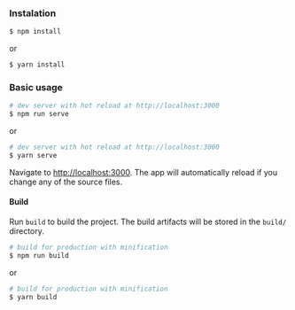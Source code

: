 ### Instalation

```bash
$ npm install
```

or

```bash
$ yarn install
```

### Basic usage

```bash
# dev server with hot reload at http://localhost:3000
$ npm run serve
```

or

```bash
# dev server with hot reload at http://localhost:3000
$ yarn serve
```

Navigate to [http://localhost:3000](http://localhost:3000). The app will automatically reload if you change any of the source files.

#### Build

Run `build` to build the project. The build artifacts will be stored in the `build/` directory.

```bash
# build for production with minification
$ npm run build
```

or

```bash
# build for production with minification
$ yarn build
```

